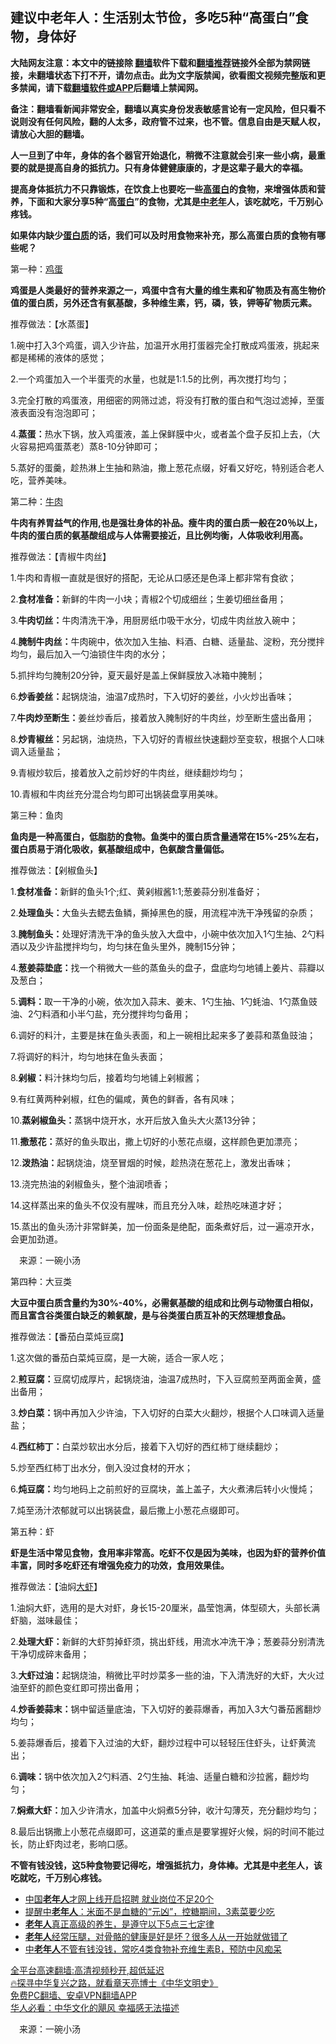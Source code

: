  <!-- 面包屑导航 --> <h2>建议中老年人：生活别太节俭，多吃5种“高蛋白”食物，身体好</h2> <p class="notice"><b>大陆网友注意：本文中的链接除 <a href="https://github.com/bannedbook/fanqiang" >翻墙</a>软件下载和<a href="https://github.com/killgcd/justmysocks/blob/master/README.md">翻墙推荐</a>链接外全部为禁网链接，未翻墙状态下打不开，请勿点击。此为文字版禁闻，欲看图文视频完整版和更多禁闻，请下载<a href="https://github.com/bannedbook/fanqiang">翻墙软件或APP</a>后翻墙上禁闻网。</p><p>备注：翻墙看新闻非常安全，翻墙以真实身份发表敏感言论有一定风险，但只看不说则没有任何风险，翻的人太多，政府管不过来，也不管。信息自由是天赋人权，请放心大胆的翻墙。</b></p>  <div class="entry"> <p><strong>人一旦到了中年，身体的各个器官开始退化，稍微不注意就会引来一些小病，最重要的就是提高自身的抵抗力。只有身体健健康康的，才是这辈子最大的幸福。</strong></p> <p><strong>提高身体抵抗力不只靠锻炼，在饮食上也要吃一些<a href="https://www.bannedbook.org/bnews/tag/%E9%AB%98%E8%9B%8B%E7%99%BD/" class="st_tag internal_tag" rel="tag" title="标签 高蛋白 下的日志">高蛋白</a>的食物，来增强体质和营养，下面和大家分享5种“高<a href="https://www.bannedbook.org/bnews/tag/%E8%9B%8B%E7%99%BD/" class="st_tag internal_tag" rel="tag" title="标签 蛋白 下的日志">蛋白</a>”的食物，尤其是<a href="https://www.bannedbook.org/bnews/tag/%E4%B8%AD%E8%80%81%E5%B9%B4/" class="st_tag internal_tag" rel="tag" title="标签 中老年 下的日志">中老年</a>人，该吃就吃，千万别心疼钱。</strong></p> <p><strong>如果体内缺少<a href="https://www.bannedbook.org/bnews/tag/%E8%9B%8B%E7%99%BD%E8%B4%A8/" class="st_tag internal_tag" rel="tag" title="标签 蛋白质 下的日志">蛋白质</a>的话，我们可以及时用食物来补充，那么高蛋白质的食物有哪些呢？</strong></p> <p>第一种：<a href="https://www.bannedbook.org/bnews/tag/%e9%b8%a1%e8%9b%8b/" class="st_tag internal_tag" rel="tag" title="标签 鸡蛋 下的日志">鸡蛋</a></p> <p><strong>鸡蛋是人类最好的营养来源之一，鸡蛋中含有大量的维生素和矿物质及有高生物价值的蛋白质，另外还含有氨基酸，多种维生素，钙，磷，铁，钾等矿物质元素。</strong></p> <p>推荐做法：【水蒸蛋】</p> <p>1.碗中打入3个鸡蛋，调入少许盐，加温开水用打蛋器完全打散成鸡蛋液，挑起来都是稀稀的液体的感觉；</p> <p>2.一个鸡蛋加入一个半蛋壳的水量，也就是1:1.5的比例，再次搅打均匀；</p> <p>3.完全打散的鸡蛋液，用细密的网筛过滤，将没有打散的蛋白和气泡过滤掉，至蛋液表面没有泡泡即可；</p> <p>4.<strong>蒸蛋：</strong>热水下锅，放入鸡蛋液，盖上保鲜膜中火，或者盖个盘子反扣上去，（大火容易把鸡蛋蒸老）蒸8-10分钟即可；</p> <p>5.蒸好的蛋羹，趁热淋上生抽和熟油，撒上葱花点缀，好看又好吃，特别适合老人吃，营养美味。</p> <p>第二种：<a href="https://www.bannedbook.org/bnews/tag/%e7%89%9b%e8%82%89/" class="st_tag internal_tag" rel="tag" title="标签 牛肉 下的日志">牛肉</a></p> <p><strong>牛肉有养胃益气的作用,也是强壮身体的补品。瘦牛肉的蛋白质一般在20％以上，牛肉的蛋白质的氨基酸组成与人体需要接近，且比例均衡，人体吸收利用高。</strong></p> <p>推荐做法：【青椒牛肉丝】</p> <p>1.牛肉和青椒一直就是很好的搭配，无论从口感还是色泽上都非常有食欲；</p> <p>2.<strong>食材准备：</strong>新鲜的牛肉一小块；青椒2个切成细丝；生姜切细丝备用；</p>  <p>3.<strong>牛肉切丝：</strong>牛肉清洗干净，用厨房纸巾吸干水分，切成牛肉丝放入碗中；</p> <p>4.<strong>腌制牛肉丝：</strong>牛肉碗中，依次加入生抽、料酒、白糖、适量盐、淀粉，充分搅拌均匀，最后加入一勺油锁住牛肉的水分；</p> <p>5.抓拌均匀腌制20分钟，夏天最好是盖上保鲜膜放入冰箱中腌制；</p> <p>6.<strong>炒香姜丝：</strong>起锅烧油，油温7成热时，下入切好的姜丝，小火炒出香味；</p> <p>7.<strong>牛肉炒至断生：</strong>姜丝炒香后，接着放入腌制好的牛肉丝，炒至断生盛出备用；</p> <p>8.<strong>炒青椒丝：</strong>另起锅，油烧热，下入切好的青椒丝快速翻炒至变软，根据个人口味调入适量盐；</p> <p>9.青椒炒软后，接着放入之前炒好的牛肉丝，继续翻炒均匀；</p> <p>10.青椒和牛肉丝充分混合均匀即可出锅装盘享用美味。</p> <p>第三种：鱼肉</p> <p><strong>鱼肉是一种高蛋白，低脂肪的食物。鱼类中的蛋白质含量通常在15%-25%左右，蛋白质易于消化吸收，氨基酸组成中，色氨酸含量偏低。</strong></p> <p>推荐做法：【剁椒鱼头】</p> <p>1.<strong>食材准备：</strong>新鲜的鱼头1个;红、黄剁椒酱1:1;葱姜蒜分别准备好；</p> <p>2.<strong>处理鱼头：</strong>大鱼头去鳃去鱼鳞，撕掉黑色的膜，用流程冲洗干净残留的杂质；</p> <p>3.<strong>腌制鱼头：</strong>处理好清洗干净的鱼头放入大盘中，小碗中依次加入1勺生抽、2勺料酒以及少许盐搅拌均匀，均匀抹在鱼头里外，腌制15分钟；</p> <p>4.<strong>葱姜蒜垫底：</strong>找一个稍微大一些的蒸鱼头的盘子，盘底均匀地铺上姜片、蒜瓣以及葱白；</p> <p>5.<strong>调料：</strong>取一干净的小碗，依次加入蒜末、姜末、1勺生抽、1勺蚝油、1勺蒸鱼豉油、2勺料酒和小半勺盐，充分搅拌均匀备用；</p>  <p>6.调好的料汁，主要是抹在鱼头表面，和上一碗相比起来多了姜蒜和蒸鱼豉油；</p> <p>7.将调好的料汁，均匀地抹在鱼头表面；</p> <p>8.<strong>剁椒：</strong>料汁抹均匀后，接着均匀地铺上剁椒酱；</p> <p>9.有红黄两种剁椒，红色的偏咸，黄色的鲜香，各有风味；</p> <p>10.<strong>蒸剁椒鱼头：</strong>蒸锅中烧开水，水开后放入鱼头大火蒸13分钟；</p> <p>11.<strong>撒葱花：</strong>蒸好的鱼头取出，撒上切好的小葱花点缀，这样颜色更加漂亮；</p> <p>12.<strong>泼热油：</strong>起锅烧油，烧至冒烟的时候，趁热浇在葱花上，激发出香味；</p> <p>13.浇完热油的剁椒鱼头，整个油润喷香；</p> <p>14.这样蒸出来的鱼头不仅没有腥味，而且充分入味，趁热吃味道才好；</p> <p>15.蒸出的鱼头汤汁非常鲜美，加一份面条是绝配，面条煮好后，过一遍凉开水，会更加劲道。</p> <p class="src-info">　来源：一碗小汤 </p> <p>第四种：大豆类</p> <p><strong>大豆中蛋白质含量约为30%-40%，必需氨基酸的组成和比例与动物蛋白相似，而且富含谷类蛋白缺乏的赖氨酸，是与谷类蛋白质互补的天然理想食品。</strong></p> <p>推荐做法：【番茄白菜炖豆腐】</p> <p>1.这次做的番茄白菜炖豆腐，是一大碗，适合一家人吃；</p> <p>2.<strong>煎豆腐：</strong>豆腐切成厚片，起锅烧油，油温7成热时，下入豆腐煎至两面金黄，盛出备用；</p>  <p>3.<strong>炒白菜：</strong>锅中再加入少许油，下入切好的白菜大火翻炒，根据个人口味调入适量盐；</p> <p>4.<strong>西红柿丁：</strong>白菜炒软出水分后，接着下入切好的西红柿丁继续翻炒；</p> <p>5.炒至西红柿丁出水分，倒入没过食材的开水；</p> <p>6.<strong>炖豆腐：</strong>均匀地码上之前煎好的豆腐块，盖上盖子，大火煮沸后转小火慢炖；</p> <p>7.炖至汤汁浓郁就可以出锅装盘，最后撒上小葱花点缀即可。</p> <p>第五种：虾</p> <p><strong>虾是生活中常见食物，食用率非常高。吃虾不仅是因为美味，也因为虾的营养价值丰富，同时多吃虾还有增强免疫力的功效，食用效果佳。</strong></p> <p>推荐做法：【油焖<a href="https://www.bannedbook.org/bnews/tag/%e5%a4%a7%e8%99%be/" class="st_tag internal_tag" rel="tag" title="标签 大虾 下的日志">大虾</a>】</p> <p>1.油焖大虾，选用的是大对虾，身长15-20厘米，晶莹饱满，体型硕大，头部长满虾脑，滋味最佳；</p> <p>2.<strong>处理大虾：</strong>新鲜的大虾剪掉虾须，挑出虾线，用流水冲洗干净；葱姜蒜分别清洗干净切成碎末备用；</p> <p>3.<strong>大虾过油：</strong>起锅烧油，稍微比平时炒菜多一些的油，下入清洗好的大虾，大火过油至虾的颜色变红即可捞出备用；</p> <p>4.<strong>炒香姜蒜末：</strong>锅中留适量底油，下入切好的姜蒜爆香，再加入3大勺番茄酱翻炒均匀；</p> <p>5.姜蒜爆香后，接着下入过油的大虾，翻炒过程中可以轻轻压住虾头，让虾黄流出；</p> <p>6.<strong>调味：</strong>锅中依次加入2勺料酒、2勺生抽、耗油、适量白糖和沙拉酱，翻炒均匀；</p> <p>7.<strong>焖煮大虾：</strong>加入少许清水，加盖中火焖煮5分钟，收汁勾薄芡，充分翻炒均匀；</p> <p>8.最后出锅撒上小葱花点缀即可，这道菜的重点是要掌握好火候，焖的时间不能过长，防止虾肉过老，影响口感。</p>  <p><strong>不管有钱没钱，这5种食物要记得吃，增强抵抗力，身体棒。尤其是中<a href="https://www.bannedbook.org/bnews/tag/%E8%80%81%E5%B9%B4/" class="st_tag internal_tag" rel="tag" title="标签 老年 下的日志">老年</a>人，该吃就吃，千万别心疼钱。</strong></p> <div id="taboola-mid-1"></div>  <ul class='op-related-articles' title='相关阅读'> <li><a href='https://www.bannedbook.org/bnews/ssgc/20220826/1776671.html' target='_blank'>中国<b>老年人</b>才网上线开启招聘 就业岗位不足20个</a></li> <li><a href='https://www.bannedbook.org/bnews/health/20220825/1776069.html' target='_blank'>提醒中<b>老年人</b>：米面不是血糖的“元凶”，控糖期间，3素菜要少吃</a></li> <li><a href='https://www.bannedbook.org/bnews/health/20220824/1775762.html' target='_blank'><b>老年人</b>真正高级的养生，是遵守以下5点三七定律</a></li> <li><a href='https://www.bannedbook.org/bnews/health/20220813/1770981.html' target='_blank'><b>老年人</b>经常压腿，对骨骼的健康是好是坏？很多人从一开始就做错了</a></li> <li><a href='https://www.bannedbook.org/bnews/health/20220810/1769532.html' target='_blank'>中<b>老年人</b>不管有钱没钱，常吃4类食物补充维生素B，预防中风痴呆</a></li> </ul> <p class="texttj"> <a href="https://github.com/bannedbook/fanqiang/wiki/V2ray%E6%9C%BA%E5%9C%BA" target="_blank">全平台高速翻墙:高清视频秒开,超低延迟</a><br/> <a href="https://www.bannedbook.org/bnews/comments/20220808/1768773.html" target="_blank">🔥探寻中华复兴之路，就看章天亮博士《中华文明史》</a><br/> <a href="https://github.com/bannedbook/fanqiang/wiki/%E7%A6%81%E9%97%BB%E7%BD%91%E5%AE%89%E5%8D%93%E7%BF%BB%E5%A2%99%E6%96%B0%E9%97%BBAPP" target="_blank">免费PC翻墙、安卓VPN翻墙APP</a><br/> <a href="https://www.bannedbook.org/bnews/comments/20220220/1694796.html" target="_blank">华人必看：中华文化的飓风 幸福感无法描述</a> </p><p class="src-info">　来源：一碗小汤 </p><a name='sharetosocial'></a>  <div style="margin-bottom:5px;padding-bottom:5px;clear:both"> <div id="archive-pix-1" class="banner-ads"> <!-- AuctionX Display platform tag START --> <div id="27602x728x90x621x_ADSLOT1" clicktrack="%%CLICK_URL_ESC%%"></div>  <!-- AuctionX Display platform tag END --> </div> <div id="archive-pix-2" class="banner-ads"> <!-- AuctionX Display platform tag START --> <div id="27556x300x250x621x_ADSLOT1" clicktrack="%%CLICK_URL_ESC%%" style="margin:0 auto;text-align:center"></div>  <!-- AuctionX Display platform tag END --> </div> </div>  <div id="archive-pix-1" class="banner-ads"> <!-- AuctionX Display platform tag START --> <div id="27603x728x90x621x_ADSLOT1" clicktrack="%%CLICK_URL_ESC%%"></div>  <!-- AuctionX Display platform tag END --> </div> </div><!--END ENTRY--> 